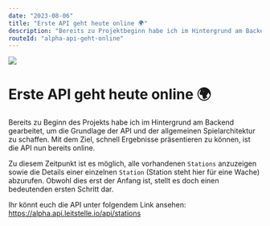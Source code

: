 ```yaml
---
date: "2023-08-06"
title: "Erste API geht heute online 🌍"
description: "Bereits zu Projektbeginn habe ich im Hintergrund am Backend gearbeitet, um die Grundlage der API und Spielarchitektur zu schaffen, wodurch nun die API online ist und es möglich ist, alle Stationen anzuzeigen sowie Details einzelner Stationen abzurufen."
routeId: "alpha-api-geht-online"
---
```


![](/images/blog/api-goes-live.png)

# Erste API geht heute online 🌍
Bereits zu Beginn des Projekts habe ich im Hintergrund am Backend gearbeitet, um die Grundlage der API und der allgemeinen Spielarchitektur zu schaffen. Mit dem Ziel, schnell Ergebnisse präsentieren zu können, ist die API nun bereits online.

Zu diesem Zeitpunkt ist es möglich, alle vorhandenen `Stations` anzuzeigen sowie die Details einer einzelnen `Station` (Station steht hier für eine Wache) abzurufen. Obwohl dies erst der Anfang ist, stellt es doch einen bedeutenden ersten Schritt dar.

Ihr könnt euch die API unter folgendem Link ansehen: https://alpha.api.leitstelle.io/api/stations